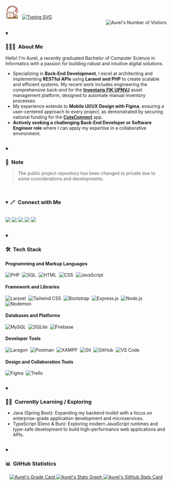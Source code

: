 <div>
  <div>
    <img alt="Greetings" src="peach.gif" width="40"/> &nbsp
    <a href="https://git.io/typing-svg"><img src="https://readme-typing-svg.demolab.com?font=Playpen+Sans&pause=1000&weight=500&color=81BFDA&vCenter=true&width=300&height=30&lines=Hello%2C+My+name+is+Aurel" alt="Typing SVG"  /></a>
  </div>
  <div>
    <img alt="Aurel's Number of Visitors" src="https://komarev.com/ghpvc/?username=aurelizzety&color=81BFDA&label=Number+of+Visitors" align="right"/> <br><br>
  </div>
</div> 

<details open>
  <summary><h3>👩🏻‍💻 &nbsp;About Me</h3></summary>

Hello! I'm Aurel, a recently graduated Bachelor of Computer Science in Informatics with a passion for building robust and intuitive digital solutions.
- Specializing in **Back-End Development**, I excel at architecting and implementing **RESTful APIs** using **Laravel and PHP** to create scalable and efficient systems. My recent work includes engineering the comprehensive back-end for the **[Inventaris FIK UPNVJ](https://www.linkedin.com/posts/aurelizzety_project-details-of-inventory-management-and-activity-7350184352091189248-VvUE?utm_source=share&utm_medium=member_desktop&rcm=ACoAADMAzN0BczmYwg_ySiGgokGtS9qcrPAYZSE)** asset management platform, designed to automate manual inventory processes.
- My experience extends to **Mobile UI/UX Design with Figma**, ensuring a user-centered approach to every project, as demonstrated by securing national funding for the **[CutsConnect](https://play.google.com/store/apps/details?id=com.cutsconnect_team.cutsconnect)** app.
- **Actively seeking a challenging Back-End Developer or Software Engineer role** where I can apply my expertise in a collaborative environment.
  
</details>


<br>


<details open>
  <summary><h3>📄 &nbsp;Note</h3></summary>

  > The public project repository has been changed to private due to some considerations and developments.

</details>


<br>


<details open>
  <summary><h3 style="display:inline-block">🪄 &nbsp;Connect with Me</h3></summary>
  <p align="left">
    <a href="https://linkedin.com/in/aurelizzety/"><img src="https://img.shields.io/badge/LinkedIn-0A66C2?style=flat&logo=linkedin&logoColor=white"/></a>
    <a href="mailto:aurelizzety@gmail.com"><img src="https://img.shields.io/badge/Gmail-D84040?style=flat&logo=gmail&logoColor=white"/></a>
    <a href="https://behance.net/relzzy"><img src="https://img.shields.io/badge/Behance-1769FF?style=flat&logo=behance&logoColor=white"/></a>
    <a href="https://dribbble.com/relzzy"><img src="https://img.shields.io/badge/Dribbble-EA4C89?style=flat&logo=dribbble&logoColor=white"/></a>
    <a href="https://medium.com/@aurelizzety"><img src="https://img.shields.io/badge/Medium-141414?style=flat&logo=medium&logoColor=white"/></a>
  </p>
</details>


<br>


<details open>
  <summary><h3>🛠 &nbsp;Tech Stack</h3></summary>

  <h4>Programming and Markup Languages</h4>

  ![PHP](https://img.shields.io/badge/PHP-777BB4?style=flat&logo=php&logoColor=FFFFFF)&nbsp;
  ![SQL](https://img.shields.io/badge/SQL-233A51?style=flat)&nbsp;
  ![HTML](https://img.shields.io/badge/HTML-E34F26?style=flat&logo=HTML5&logoColor=FFFFFF)&nbsp;
  ![CSS](https://img.shields.io/badge/CSS-1572B6?style=flat&logo=css&logoColor=FFFFFF)&nbsp;
  ![JavaScript](https://img.shields.io/badge/JavaScript-F7DF1E?style=flat&logo=javascript&logoColor=FFFFFF)&nbsp;

  <h4>Framework and Libraries</h4>

  ![Laravel](https://img.shields.io/badge/Laravel-FF2D20?style=flat&logo=laravel&logoColor=FFFFFF)&nbsp;
  ![Tailwind CSS](https://img.shields.io/badge/Tailwind%20CSS-06B6D4?style=flat&logo=tailwindcss&logoColor=FFFFFF)&nbsp;
  ![Bootstrap](https://img.shields.io/badge/Bootstrap-7952B3?style=flat&logo=bootstrap&logoColor=FFFFFF)&nbsp;
  ![Express.js](https://img.shields.io/badge/Express.js-000000?style=flat&logo=express&logoColor=FFFFFF)&nbsp;
  ![Node.js](https://img.shields.io/badge/Node.js-339933?style=flat&logo=nodedotjs&logoColor=FFFFFF)&nbsp;
  ![Nodemon](https://img.shields.io/badge/Nodemon-76D04B?style=flat&logo=nodemon&logoColor=FFFFFF)&nbsp;
  
  <h4>Databases and Platforms</h4>

  ![MySQL](https://img.shields.io/badge/MySQL-4479A1?style=flat&logo=mysql&logoColor=FFFFFF)&nbsp;
  ![SQLite](https://img.shields.io/badge/SQLite-5CAADC?style=flat&logo=sqlite&logoColor=FFFFFF)&nbsp;
  ![Firebase](https://img.shields.io/badge/Firebase-DD2C00?style=flat&logo=firebase&logoColor=FFFFFF)&nbsp;
  
  <h4>Developer Tools</h4>

  ![Laragon](https://img.shields.io/badge/Laragon-0E83CD?style=flat&logo=laragon&logoColor=FFFFFF)&nbsp;
  ![Postman](https://img.shields.io/badge/Postman-FF6C37?style=flat&logo=postman&logoColor=FFFFFF)&nbsp;
  ![XAMPP](https://img.shields.io/badge/XAMPP-FB7A24?style=flat&logo=xampp&logoColor=FFFFFF)&nbsp;
  ![Git](https://img.shields.io/badge/Git-F05032?style=flat&logo=git&logoColor=FFFFFF)&nbsp;
  ![GitHub](https://img.shields.io/badge/GitHub-181717?style=flat&logo=github&logoColor=FFFFFF)&nbsp;
  ![VS Code](https://img.shields.io/badge/VS%20Code-0098FF?style=flat&logoColor=FFFFFF)&nbsp;
  
  <h4>Design and Collaboration Tools</h4>
   
  ![Figma](https://img.shields.io/badge/Figma-A259FF?style=flat&logo=figma&logoColor=FFFFFF)&nbsp;
  ![Trello](https://img.shields.io/badge/Trello-0052CC?style=flat&logo=trello&logoColor=FFFFFF)&nbsp;
  
</details>


<br>


<details open>
  <summary><h3>💪🏻 &nbsp;Currently Learning / Exploring</h3></summary>
  
  - Java (Spring Boot): Expanding my backend toolkit with a focus on enterprise-grade application development and microservices. 
  - TypeScript (Deno & Bun): Exploring modern JavaScript runtimes and type-safe development to build high-performance web applications and APIs.
  
</details>


<br>


<details open>
  <summary><h3>📊 &nbsp;GitHub Statistics</h3></summary>
  <p align="center">
    <a href="https://github.com/aurelizzety">
      <img alt="Aurel's Grade Card" width="750" src="https://stats.hyo.dev/api/github-stats-advanced?login=aurelizzety"/>
      <img alt="Aurel's Stats Graph" width="750" src="http://github-profile-summary-cards.vercel.app/api/cards/profile-details?username=aurelizzety&theme=blueberry"/>
      <img alt="Aurel's GitHub Stats Card" width="750" src="https://github-readme-stats.vercel.app/api?username=aurelizzety&show_icons=true&theme=blueberry&include_all_commits=true&hide_border=true"/>   
      <!-- <img alt="Aurel's GitHub Streak" width="750" src="https://streak-stats.demolab.com?user=aurelizzety&theme=blueberry&hide_border=true" /> -->
    </a>
  </p>
</details>
